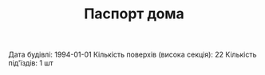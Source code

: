 ﻿---
layout: default
title: Паспорт дома
published: true
---

Дата будівлі: 1994-01-01
Кількість поверхів (висока секція): 22
Кількість під'їздів: 1 шт
